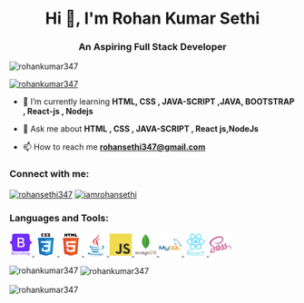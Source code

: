 <h1 align="center">Hi 👋, I'm Rohan Kumar Sethi</h1>
<h3 align="center">An Aspiring Full Stack Developer</h3>

<p align="left"> <img src="https://komarev.com/ghpvc/?username=rohankumar347&label=Profile%20views&color=0e75b6&style=flat" alt="rohankumar347" /> </p>

<p align="left"> <a href="https://github.com/ryo-ma/github-profile-trophy"><img src="https://github-profile-trophy.vercel.app/?username=rohankumar347" alt="rohankumar347" /></a> </p>

- 🌱 I’m currently learning **HTML, CSS , JAVA-SCRIPT ,JAVA, BOOTSTRAP , React-js , Nodejs**

- 💬 Ask me about **HTML , CSS , JAVA-SCRIPT , React js,NodeJs**

- 📫 How to reach me **rohansethi347@gmail.com**

<h3 align="left">Connect with me:</h3>
<p align="left">
<a href="https://linkedin.com/in/rohansethi347" target="blank"><img align="center" src="https://raw.githubusercontent.com/rahuldkjain/github-profile-readme-generator/master/src/images/icons/Social/linked-in-alt.svg" alt="rohansethi347" height="30" width="40" /></a>
<a href="https://instagram.com/iamrohansethi" target="blank"><img align="center" src="https://raw.githubusercontent.com/rahuldkjain/github-profile-readme-generator/master/src/images/icons/Social/instagram.svg" alt="iamrohansethi" height="30" width="40" /></a>
</p>

<h3 align="left">Languages and Tools:</h3>
<p align="left"> <a href="https://getbootstrap.com" target="_blank" rel="noreferrer"> <img src="https://raw.githubusercontent.com/devicons/devicon/master/icons/bootstrap/bootstrap-plain-wordmark.svg" alt="bootstrap" width="40" height="40"/> </a> <a href="https://www.w3schools.com/css/" target="_blank" rel="noreferrer"> <img src="https://raw.githubusercontent.com/devicons/devicon/master/icons/css3/css3-original-wordmark.svg" alt="css3" width="40" height="40"/> </a> <a href="https://www.w3.org/html/" target="_blank" rel="noreferrer"> <img src="https://raw.githubusercontent.com/devicons/devicon/master/icons/html5/html5-original-wordmark.svg" alt="html5" width="40" height="40"/> </a> <a href="https://www.java.com" target="_blank" rel="noreferrer"> <img src="https://raw.githubusercontent.com/devicons/devicon/master/icons/java/java-original.svg" alt="java" width="40" height="40"/> </a> <a href="https://developer.mozilla.org/en-US/docs/Web/JavaScript" target="_blank" rel="noreferrer"> <img src="https://raw.githubusercontent.com/devicons/devicon/master/icons/javascript/javascript-original.svg" alt="javascript" width="40" height="40"/> </a> <a href="https://www.mongodb.com/" target="_blank" rel="noreferrer"> <img src="https://raw.githubusercontent.com/devicons/devicon/master/icons/mongodb/mongodb-original-wordmark.svg" alt="mongodb" width="40" height="40"/> </a> <a href="https://www.mysql.com/" target="_blank" rel="noreferrer"> <img src="https://raw.githubusercontent.com/devicons/devicon/master/icons/mysql/mysql-original-wordmark.svg" alt="mysql" width="40" height="40"/> </a> <a href="https://reactjs.org/" target="_blank" rel="noreferrer"> <img src="https://raw.githubusercontent.com/devicons/devicon/master/icons/react/react-original-wordmark.svg" alt="react" width="40" height="40"/> </a> <a href="https://sass-lang.com" target="_blank" rel="noreferrer"> <img src="https://raw.githubusercontent.com/devicons/devicon/master/icons/sass/sass-original.svg" alt="sass" width="40" height="40"/> </a> </p>

<p><img align="left" src="https://github-readme-stats.vercel.app/api/top-langs?username=rohankumar347&show_icons=true&locale=en&layout=compact" alt="rohankumar347" /></p>

<p>&nbsp;<img align="center" src="https://github-readme-stats.vercel.app/api?username=rohankumar347&show_icons=true&locale=en" alt="rohankumar347" /></p>

<p><img align="center" src="https://github-readme-streak-stats.herokuapp.com/?user=rohankumar347&" alt="rohankumar347" /></p>
